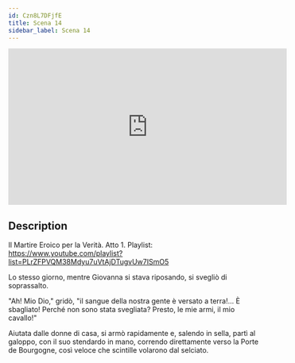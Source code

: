 ```yaml
---
id: Czn8L7DFjfE
title: Scena 14
sidebar_label: Scena 14
---
```


<iframe
  width="560"
  height="315"
  src="https://www.youtube.com/embed/Czn8L7DFjfE"
  title="YouTube video player"
  frameborder="0"
  allow="accelerometer; autoplay; clipboard-write; encrypted-media; gyroscope; picture-in-picture; web-share"
  referrerpolicy="strict-origin-when-cross-origin"
  allowfullscreen
></iframe>

## Description

Il Martire Eroico per la Verità. Atto 1. 
Playlist: https://www.youtube.com/playlist?list=PLrZFPVQM38Mdyu7uVtAjDTugvUw7ISmO5 

Lo stesso giorno, mentre Giovanna si stava riposando, si svegliò di soprassalto.

"Ah! Mio Dio," gridò, "il sangue della nostra gente è versato a terra!... È sbagliato! Perché non sono stata svegliata? Presto, le mie armi, il mio cavallo!"

Aiutata dalle donne di casa, si armò rapidamente e, salendo in sella, partì al galoppo, con il suo stendardo in mano, correndo direttamente verso la Porte de Bourgogne, così veloce che scintille volarono dal selciato.

